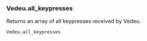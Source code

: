 ### Vedeu.all_keypresses

Returns an array of all keypresses received by Vedeu.

    Vedeu.all_keypresses
